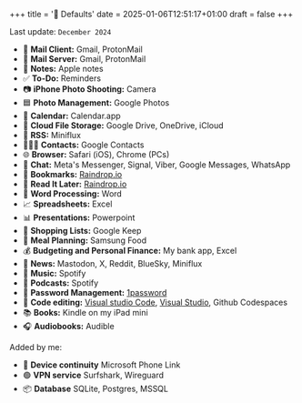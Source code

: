 +++
title = '🍎 Defaults'
date = 2025-01-06T12:51:17+01:00
draft = false
+++

Last update: `December 2024`

- 📨 **Mail Client:** Gmail, ProtonMail
- 📮 **Mail Server:** Gmail, ProtonMail
- 📝 **Notes:** Apple notes
- ✅ **To-Do:** Reminders
- 📷 **iPhone Photo Shooting:** Camera
- 🟦 **Photo Management:** Google Photos
- 📆 **Calendar:** Calendar.app
- 📁 **Cloud File Storage:** Google Drive, OneDrive, iCloud
- 📖 **RSS:** Miniflux
- 🙍🏻‍♂️ **Contacts:** Google Contacts
- 🌐 **Browser:** Safari (iOS), Chrome (PCs)
- 💬 **Chat:** Meta's Messenger, Signal, Viber, Google Messages, WhatsApp
- 🔖 **Bookmarks:** [Raindrop.io](https://raindrop.io/)
- 📑 **Read It Later:** [Raindrop.io](https://raindrop.io/)
- 📜 **Word Processing:** Word
- 📈 **Spreadsheets:** Excel
- 📊 **Presentations:** Powerpoint
- 🛒 **Shopping Lists:** Google Keep
- 🍴 **Meal Planning:** Samsung Food
- 💰 **Budgeting and Personal Finance:** My bank app, Excel
- 📰 **News:** Mastodon, X, Reddit, BlueSky, Miniflux
- 🎵 **Music:** Spotify
- 🎤 **Podcasts:** Spotify
- 🔐 **Password Management:** [1password](https://1password.com/)
- 🤖 **Code editing:** [Visual studio Code](https://code.visualstudio.com/), [Visual Studio](https://visualstudio.microsoft.com/), Github Codespaces
- 📚 **Books:** Kindle on my iPad mini
- 🎧 **Audiobooks:** Audible

Added by me:

- 🧡 **Device continuity** Microsoft Phone Link
- 🟢 **VPN service** Surfshark, Wireguard
- 📦 **Database** SQLite, Postgres, MSSQL